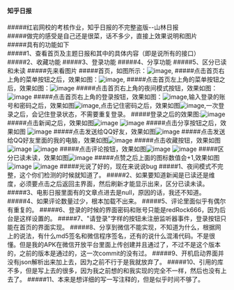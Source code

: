 ####  知乎日报#####红岩网校的考核作业，知乎日报的不完整盗版--山林日报      #####做完的感受是自己还是很菜，话不多少，直接上效果说明和图片   #####具有的功能如下  #####1、查看首页及主题日报和其中的具体内容（即是说所有的接口）#####2、收藏功能#####3、登录功能#####4、分享功能#####5、区分已读和未读#####先来看图片#####首页，如图所示：![image](readMeNeedPicture/SRC_20170224_071832.jpg),#####点击首页右上角的菜单按钮之后，效果如图：![image](readMeNeedPicture/SRC_20170224_071839.jpg),#####点击首页左上角的菜单按钮之后，效果如图：![image](readMeNeedPicture/SRC_20170224_071848.jpg)#####点击首页右上角的夜间模式按钮，效果如图：![image](readMeNeedPicture/SRC_20170224_071918.jpg)#####点击首页右上角的登录按钮，效果如图：![image](readMeNeedPicture/SRC_20170224_072346.jpg),输入登录的账号和密码之后，效果如图![image](readMeNeedPicture/SRC_20170224_072409.jpg),点击记住密码之后，效果如图![image](readMeNeedPicture/SRC_20170224_072415.jpg),一次登录之后，会记住登录状态，不需要重复登录。#####登录之后的效果图:![image](readMeNeedPicture/SRC_20170224_072423.jpg)#####点击新闻之后，效果如图![image](readMeNeedPicture/SRC_20170224_072050.jpg)    ![image](readMeNeedPicture/SRC_20170224_071950.jpg)#####点击分享按钮之后，效果如图 ![image](readMeNeedPicture/SRC_20170224_072001.jpg)#####点击发送给QQ好友，效果如图![image](readMeNeedPicture/SRC_20170224_072013.jpg)#####点击发送给QQ好友里面的我的电脑，效果如图![image](readMeNeedPicture/SRC_20170224_072020.jpg)#####点击收藏按钮，效果如图![image](readMeNeedPicture/SRC_20170224_072033.jpg)    ![image](readMeNeedPicture/SRC_20170224_072450.jpg)#####点击评论按钮，效果如图![image](readMeNeedPicture/SRC_20170224_072142.jpg)      ![image](readMeNeedPicture/SRC_20170224_072153.jpg)#####区分已读未读，效果如图![image](readMeNeedPicture/SRC_20170224_072506.jpg)#####点赞之后上面的图标数值会+1,效果如图 ![image](readMeNeedPicture/SRC_20170224_072050.jpg)    ![image](readMeNeedPicture/SRC_20170224_071950.jpg)#####光说了好的，现在来说说bug#####1、夜间模式不完整，这个你们检测的时候就知道了。#####2、如果要知道新闻是已读还是维度，必须要点击之后返回主界面，然后刷新才能显示出来，区分已读未读。#####3、电影日报里面有的文章点进去是null，原因的话，我还不知道。#####4、如果评论数量过少，根本加载不出来。#####5、评论里面似乎有偶尔有重复的。#####6、登录的时候的界面密码和账号只能是redRock666，因为后台是这样设置的。#####7、"请登录"字样的按钮未注册监听器事件，登录按钮只能在首页的界面实现。#####8、分享到微信不能实现，不知道为什么，根据网上的说法，有什么md5签名和微信程序签名，还有的说什么混淆代码。不是很懂。但是我的APK在微信开放平台里面上传创建并且通过了，不过不是这个版本的，之前的版本是通过的，这一次commit的没有过。#####9、开机启动界面并没有json解析出来加上去，因为之前不行于是我就放弃了。#####10、引用的库不多，但是写上去的很多，因为我之前想的和我实现的完全不一样，然后也没有上去了。#####11、本来是想详细的写一写注释的，但是似乎时间不够了。